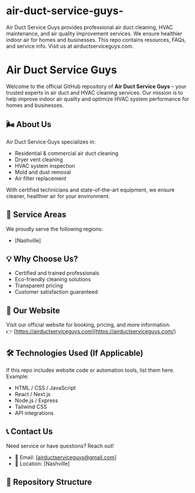 # air-duct-service-guys-
 Air Duct Service Guys provides professional air duct cleaning, HVAC maintenance, and air quality improvement services. We ensure healthier indoor air for homes and businesses. This repo contains resources, FAQs, and service info. Visit us at airductserviceguys.com.
# Air Duct Service Guys

Welcome to the official GitHub repository of **Air Duct Service Guys** – your trusted experts in air duct and HVAC cleaning services. Our mission is to help improve indoor air quality and optimize HVAC system performance for homes and businesses.

## 🌬️ About Us

Air Duct Service Guys specializes in:

- Residential & commercial air duct cleaning
- Dryer vent cleaning
- HVAC system inspection
- Mold and dust removal
- Air filter replacement

With certified technicians and state-of-the-art equipment, we ensure cleaner, healthier air for your environment.

## 📍 Service Areas

We proudly serve the following regions:

- [Nashville]

## 💡 Why Choose Us?

- Certified and trained professionals  
- Eco-friendly cleaning solutions  
- Transparent pricing  
- Customer satisfaction guaranteed  

## 🚀 Our Website

Visit our official website for booking, pricing, and more information:  
👉 [https://airductserviceguys.com](https://airductserviceguys.com/)

## 🛠️ Technologies Used (If Applicable)

If this repo includes website code or automation tools, list them here. Example:

- HTML / CSS / JavaScript
- React / Next.js
- Node.js / Express
- Tailwind CSS
- API integrations

## 📞 Contact Us

Need service or have questions? Reach out!

- 📧 Email: [airductserviceguys@gmail.com]
- 📍 Location: [Nashville]

## 📂 Repository Structure

